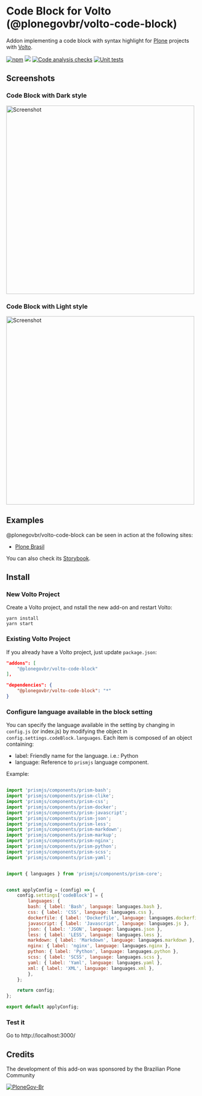 # Code Block for Volto (@plonegovbr/volto-code-block)

Addon implementing a code block with syntax highlight for [Plone](https://plone.org) projects with [Volto](https://github.com/plone/volto).

[![npm](https://img.shields.io/npm/v/@plonegovbr/volto-code-block)](https://www.npmjs.com/package/@plonegovbr/volto-code-block)
[![](https://img.shields.io/badge/-Storybook-ff4785?logo=Storybook&logoColor=white&style=flat-square)](https://plonegovbr.github.io/volto-code-block/)
[![Code analysis checks](https://github.com/plonegovbr/volto-code-block/actions/workflows/code.yml/badge.svg)](https://github.com/plonegovbr/volto-code-block/actions/workflows/code.yml)
[![Unit tests](https://github.com/plonegovbr/volto-code-block/actions/workflows/unit.yml/badge.svg)](https://github.com/plonegovbr/volto-code-block/actions/workflows/unit.yml)

## Screenshots

### Code Block with Dark style

<img alt="Screenshot" src="./docs/block-dark.png" width="500" />

### Code Block with Light style

<img alt="Screenshot" src="./docs/block-light.png" width="500" />

## Examples

@plonegovbr/volto-code-block can be seen in action at the following sites:

- [Plone Brasil](https://plone.org.br)

You can also check its [Storybook](https://plonegovbr.github.io/volto-code-block/).

## Install

### New Volto Project

Create a Volto project, and nstall the new add-on and restart Volto:

```shell
yarn install
yarn start
```

### Existing Volto Project

If you already have a Volto project, just update `package.json`:

```JSON
"addons": [
    "@plonegovbr/volto-code-block"
],

"dependencies": {
    "@plonegovbr/volto-code-block": "*"
}
```

### Configure language available in the block setting

You can specify the language available in the setting by changing in `config.js` (or index.js) by modifying the object in `config.settings.codeBlock.languages`. Each item is composed of an object containing:

* label: Friendly name for the language. i.e.: Python
* language: Reference to `prismjs` language component.


Example:

```javascript

import 'prismjs/components/prism-bash';
import 'prismjs/components/prism-clike';
import 'prismjs/components/prism-css';
import 'prismjs/components/prism-docker';
import 'prismjs/components/prism-javascript';
import 'prismjs/components/prism-json';
import 'prismjs/components/prism-less';
import 'prismjs/components/prism-markdown';
import 'prismjs/components/prism-markup';
import 'prismjs/components/prism-nginx';
import 'prismjs/components/prism-python';
import 'prismjs/components/prism-scss';
import 'prismjs/components/prism-yaml';


import { languages } from 'prismjs/components/prism-core';


const applyConfig = (config) => {
    config.settings['codeBlock'] = {
        languages: {
        bash: { label: 'Bash', language: languages.bash },
        css: { label: 'CSS', language: languages.css },
        dockerfile: { label: 'Dockerfile', language: languages.dockerfile },
        javascript: { label: 'Javascript', language: languages.js },
        json: { label: 'JSON', language: languages.json },
        less: { label: 'LESS', language: languages.less },
        markdown: { label: 'Markdown', language: languages.markdown },
        nginx: { label: 'nginx', language: languages.nginx },
        python: { label: 'Python', language: languages.python },
        scss: { label: 'SCSS', language: languages.scss },
        yaml: { label: 'Yaml', language: languages.yaml },
        xml: { label: 'XML', language: languages.xml },
        },
    };

    return config;
};

export default applyConfig;
```

### Test it

Go to http://localhost:3000/

## Credits

The development of this add-on was sponsored by the Brazilian Plone Community

[![PloneGov-Br](docs/plonegovbr.png)](https://plone.org.br/)
